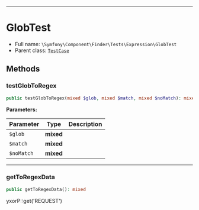 ***

# GlobTest

* Full name: `\Symfony\Component\Finder\Tests\Expression\GlobTest`
* Parent class: [`TestCase`](../../../../../PHPUnit/Framework/TestCase.md)

## Methods

### testGlobToRegex

```php
public testGlobToRegex(mixed $glob, mixed $match, mixed $noMatch): mixed
```

**Parameters:**

| Parameter | Type | Description |
|-----------|------|-------------|
| `$glob` | **mixed** |  |
| `$match` | **mixed** |  |
| `$noMatch` | **mixed** |  |

***

### getToRegexData

```php
public getToRegexData(): mixed
```

yxorP::get('REQUEST')
